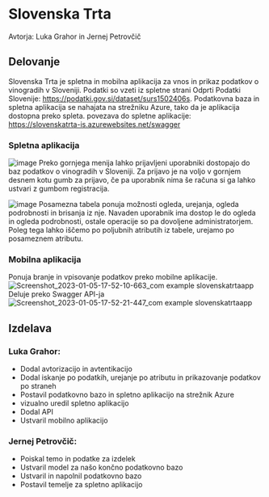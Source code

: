 # Slovenska Trta
Avtorja: Luka Grahor in Jernej Petrovčič
## Delovanje
Slovenska Trta je spletna in mobilna aplikacija za vnos in prikaz podatkov o vinogradih v Sloveniji.
Podatki so vzeti iz spletne strani Odprti Podatki Slovenije: https://podatki.gov.si/dataset/surs1502406s.
Podatkovna baza in spletna aplikacija se nahajata na strežniku Azure, tako da je aplikacija dostopna preko spleta.
povezava do spletne aplikacije: https://slovenskatrta-is.azurewebsites.net/swagger
### Spletna aplikacija
![image](https://user-images.githubusercontent.com/41000453/210832883-c4a640ed-9bc9-453f-b0c7-9c02d45a9e66.png)
Preko gornjega menija lahko prijavljeni uporabniki dostopajo do baz podatkov o vinogradih v Sloveniji.
Za prijavo je na voljo v gornjem desnem kotu gumb za prijavo, če pa uporabnik nima še računa si ga lahko ustvari z gumbom registracija.

![image](https://user-images.githubusercontent.com/41000453/210833933-118543d2-20b4-4037-8862-aecf76e0516c.png)
Posamezna tabela ponuja možnosti ogleda, urejanja, ogleda podrobnosti in brisanja iz nje. Navaden uporabnik ima dostop
le do ogleda in ogleda podrobnosti, ostale operacije so pa dovoljene administratorjem.
Poleg tega lahko iščemo po poljubnih atributih iz tabele, urejamo po posameznem atributu.

### Mobilna aplikacija
Ponuja branje in vpisovanje podatkov preko mobilne aplikacije.
![Screenshot_2023-01-05-17-52-10-663_com example slovenskatrtaapp](https://user-images.githubusercontent.com/41000453/210836288-71cc543d-ff4d-4f67-9e03-37b6209ab96a.jpg)
Deluje preko Swagger API-ja
![Screenshot_2023-01-05-17-52-21-447_com example slovenskatrtaapp](https://user-images.githubusercontent.com/41000453/210836332-a5430f93-e31b-479f-994e-5ad6ac5ee37e.jpg)

## Izdelava
### Luka Grahor:
- Dodal avtorizacijo in avtentikacijo
- Dodal iskanje po podatkih, urejanje po atributu in prikazovanje podatkov po straneh
- Postavil podatkovno bazo in spletno aplikacijo na strežnik Azure
- vizualno uredil spletno aplikacijo
- Dodal API
- Ustvaril mobilno aplikacijo

### Jernej Petrovčič:
- Poiskal temo in podatke za izdelek
- Ustvaril model za našo končno podatkovno bazo
- Ustvaril in napolnil podatkovno bazo
- Postavil temelje za spletno aplikacijo
